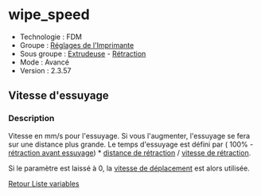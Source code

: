 # wipe_speed

* Technologie : FDM
* Groupe : [Réglages de l'Imprimante](../printer_settings/printer_settings.md)
* Sous groupe : [Extrudeuse](../printer_settings/printer_settings.md#extrudeuse) - [Rétraction](../printer_settings/printer_settings.md#rétraction)
* Mode : Avancé
* Version : 2.3.57

## Vitesse d'essuyage

### Description

Vitesse en mm/s pour l'essuyage. Si vous l'augmenter, l'essuyage se fera sur une distance plus grande. Le temps d'essuyage est défini par ( 100% - [rétraction avant essuyage](retract_before_wipe.md)) * [distance de rétraction](retract_length.md) / [vitesse de rétraction](retract_speed.md).

Si le paramètre est laissé à 0, la [vitesse de déplacement](travel_speed.md) est alors utilisée.


[Retour Liste variables](variable_list.md)
